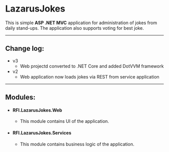 # LazarusJokes
This is simple **ASP .NET MVC** application for administration of jokes from daily stand-ups. The application also supports voting for best joke.

***

## Change log:
* v3
  * Web projectd converted to .NET Core and added DotVVM framework
* v2
  * Web application now loads jokes via REST from service application

***

## Modules:
* #### RFI.LazarusJokes.Web
  * This module contains UI of the application.

* #### RFI.LazarusJokes.Services
  * This module contains business logic of the application.
